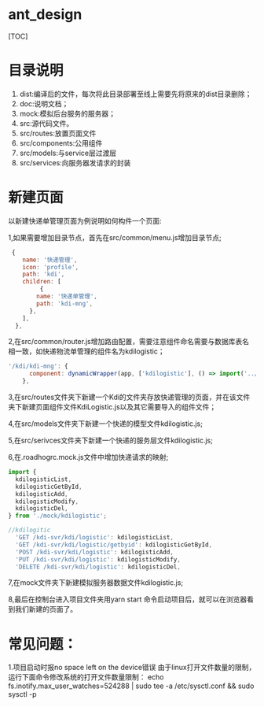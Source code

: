 # ant_design

[TOC]

# 目录说明
1. dist:编译后的文件，每次将此目录部署至线上需要先将原来的dist目录删除；
2. doc:说明文档；
3. mock:模拟后台服务的服务器；
4. src:源代码文件。
5. src/routes:放置页面文件
6. src/components:公用组件
7. src/models:与service层过渡层
8. src/services:向服务器发请求的封装

# 新建页面
以新建快递单管理页面为例说明如何构件一个页面:

1,如果需要增加目录节点，首先在src/common/menu.js增加目录节点;
```js
 {
    name: '快递管理',
    icon: 'profile',
    path: 'kdi',
    children: [
         {
        name: '快递单管理',
        path: 'kdi-mng',
      },
    ],
  },
```
2,在src/common/router.js增加路由配置，需要注意组件命名需要与数据库表名相一致，如快递物流单管理的组件名为kdilogistic；
```js
'/kdi/kdi-mng': {
      component: dynamicWrapper(app, ['kdilogistic'], () => import('../routes/Kdi/KdiLogistic')),
    },
```
3,在src/routes文件夹下新建一个Kdi的文件夹存放快递管理的页面，并在该文件夹下新建页面组件文件KdiLogistic.js以及其它需要导入的组件文件；

4,在src/models文件夹下新建一个快递的模型文件kdilogistic.js;

5,在src/serivces文件夹下新建一个快递的服务层文件kdilogistic.js;

6,在.roadhogrc.mock.js文件中增加快递请求的映射;
```js
import {
  kdilogisticList,
  kdilogisticGetById,
  kdilogisticAdd,
  kdilogisticModify,
  kdilogisticDel,
} from './mock/kdilogistic';
```
```js
//kdilogitic
  'GET /kdi-svr/kdi/logistic': kdilogisticList,
  'GET /kdi-svr/kdi/logistic/getbyid': kdilogisticGetById,
  'POST /kdi-svr/kdi/logistic': kdilogisticAdd,
  'PUT /kdi-svr/kdi/logistic': kdilogisticModify,
  'DELETE /kdi-svr/kdi/logistic': kdilogisticDel,
```
7,在mock文件夹下新建模拟服务器数据文件kdilogistic.js;

8,最后在控制台进入项目文件夹用yarn start 命令启动项目后，就可以在浏览器看到我们新建的页面了。

# 常见问题：
1.项目启动时报no space left on the device错误
由于linux打开文件数量的限制，运行下面命令修改系统的打开文件数量限制：
echo fs.inotify.max_user_watches=524288 | sudo tee -a /etc/sysctl.conf && sudo sysctl -p
